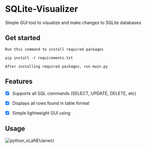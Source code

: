 # SQLite-Visualizer
Simple GUI tool to visualize and make changes to SQLite databases

## Get started

``` {.sourceCode}
Run this command to install required packages

pip install -r requirements.txt

After installing required packages, run main.py
```

## Features

- [x] Supports all SQL commands (SELECT, UPDATE, DELETE, etc)
- [x] Displays all rows found in table format
- [x] Simple lightweight GUI using 


## Usage

![python_oLaNEUanwU](https://user-images.githubusercontent.com/75543185/223737641-13337b50-2852-42b3-93fa-b9ae33bd1c88.png)


